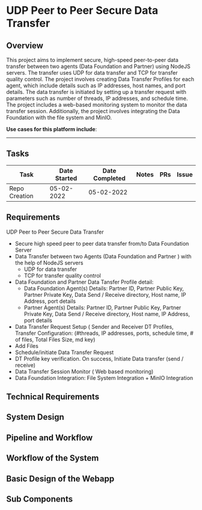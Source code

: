 # UDP Peer to Peer Secure Data Transfer

## Overview

This project aims to implement secure, high-speed peer-to-peer data transfer between two agents (Data Foundation and Partner) using NodeJS servers. The transfer uses UDP for data transfer and TCP for transfer quality control. The project involves creating Data Transfer Profiles for each agent, which include details such as IP addresses, host names, and port details. The data transfer is initiated by setting up a transfer request with parameters such as number of threads, IP addresses, and schedule time. The project includes a web-based monitoring system to monitor the data transfer session. Additionally, the project involves integrating the Data Foundation with the file system and MinIO.

**Use cases for this platform include**:

---

## Tasks
| Task | Date Started | Date Completed | Notes | PRs | Issue |
| -------- | ------- | ----------|-----|-----|-------- |
| Repo Creation | 05-02-2022 | 05-02-2022 | | | |

## Requirements

UDP Peer to Peer Secure Data Transfer
- Secure high speed peer to peer data transfer from/to Data Foundation Server
- Data Transfer between two Agents (Data Foundation and Partner ) with the help of NodeJS servers
    - UDP for data transfer
    - TCP for transfer quality control
- Data Foundation and Partner Data Tansfer Profile detail:
    - Data Foundation Agent(s) Details: Partner ID, Partner Public Key, Partner Private Key, Data Send / Receive directory, Host name, IP Address, port details
    - Partner Agent(s) Details: Partner ID, Partner Public Key, Partner Private Key, Data Send / Receive directory, Host name, IP Address, port details
- Data Transfer Request Setup ( Sender and Receiver DT Profiles, Transfer Configuration: (#threads, IP addresses, ports, schedule time, # of files, Total Files Size, md key)
- Add Files
- Schedule/initiate Data Transfer Request
- DT Profile key verification. On success, Initiate Data transfer (send / receive)
- Data Transfer Session Monitor ( Web based monitoring)
- Data Foundation Integration: File System Integration + MinIO Integration


## Technical Requirements






## System Design 


## Pipeline and Workflow


## Workflow of the System


## Basic Design of the Webapp




## Sub Components




